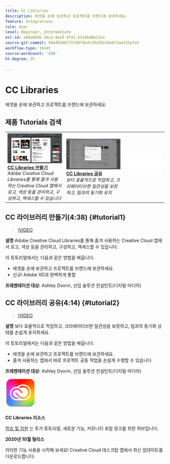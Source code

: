 ```yaml
---
title: CC Libraries
description: 에셋을 손에 보관하고 프로젝트를 브랜드에 보관하세요.
feature: Integrations
role: User
level: Beginner, Intermediate
exl-id: e68a8d5b-3dca-4ac8-87d1-b31dbe0e13ce
source-git-commit: 58444368f757ddf9edc292d921bb6f2ae335efa3
workflow-type: tm+mt
source-wordcount: '234'
ht-degree: 3%

---
```


# CC Libraries

에셋을 손에 보관하고 프로젝트를 브랜드에 보관하세요.

## 제품 Tutorials 검색

<table style="table-layout:fixed">
<tr>
 <td>
   <a href="cclibraries.md#tutorial1">
      <img alt="CC Libraries 만들기" src="../assets/libraries_create_dvorin_thumbnail.jpg" />
   </a>
    <div>
   <a href="cclibraries.md#tutorial1"><strong>CC Libraries 만들기</strong></a>
    </div>
    <em>Adobe Creative Cloud Libraries를 통해 즐겨 사용하는 Creative Cloud 앱에서 로고, 색상 등을 관리하고, 구성하고, 액세스할 수 있습니다</em>
    <br>
  </td>
   <td>
   <a href="cclibraries.md#tutorial2">
      <img alt="CC Libraries 공유" src="../assets/libraries_share_dvorin_thumbnail.jpg" />
   </a>
    <div>
   <a href="cclibraries.md#tutorial2"><strong>CC Libraries 공유</strong></a>
    </div>
    <em>보다 효율적으로 작업하고, 크리에이티브한 일관성을 보장하고, 팀과의 동기화 유지</em>
    <br>
  </td>
  <td>
    <img alt="스페이서" src="../assets/Whitespacer.png" />
    <div>
    <br>
  </td>
</tr>
</table>

## CC 라이브러리 만들기(4:38) {#tutorial1}

>[!VIDEO](https://video.tv.adobe.com/v/326802?hidetitle=true)

**설명**
Adobe Creative Cloud Libraries를 통해 즐겨 사용하는 Creative Cloud 앱에서 로고, 색상 등을 관리하고, 구성하고, 액세스할 수 있습니다.

이 튜토리얼에서는 다음과 같은 방법을 배웁니다.
* 에셋을 손에 보관하고 프로젝트를 브랜드에 보관하세요.
* 신규! Adobe XD과 완벽하게 통합

**프레젠테이션 대상:**
Ashley Dvorin, 선임 솔루션 컨설턴트(디지털 미디어)

## CC 라이브러리 공유(4:14) {#tutorial2}

>[!VIDEO](https://video.tv.adobe.com/v/326803?hidetitle=true)

**설명**
보다 효율적으로 작업하고, 크리에이티브한 일관성을 보장하고, 팀과의 동기화 상태를 손쉽게 유지하세요.

이 튜토리얼에서는 다음과 같은 방법을 배웁니다.
* 에셋을 손에 보관하고 프로젝트를 브랜드에 보관하세요.
* 즐겨 사용하는 앱에서 바로 프로젝트 공동 작업을 손쉽게 수행할 수 있습니다

**프레젠테이션 대상:**
Ashley Dvorin, 선임 솔루션 컨설턴트(디지털 미디어)

![CC Libraries 로고](../assets/cc_appicon_96.png)

**CC Libraries 리소스**

[학습 및 지원](https://helpx.adobe.com/creative-cloud/help/libraries.html) 는 추가 튜토리얼, 새로운 기능, 커뮤니티 포럼 링크를 위한 허브입니다.

**2020년 10월 릴리스**

이러한 기능 사용을 시작해 보세요! Creative Cloud 데스크탑 앱에서 최신 업데이트를 다운로드합니다.
